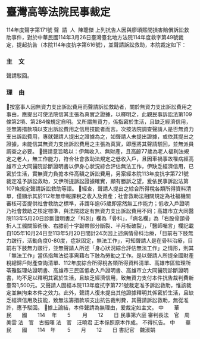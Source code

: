 # 臺灣高等法院民事裁定
114年度聲字第171號
聲  請  人  陳聰傑
上列抗告人因與廖頌熙間損害賠償訴訟救助事件，對於中華民國114年3月26日臺灣臺北地方法院114年度救字第49號裁定，提起抗告（本院114年度抗字第616號），並聲請訴訟救助，本院裁定如下：
### 主　文
聲請駁回。
### 理　由
按當事人因無資力支出訴訟費用而聲請訴訟救助者，關於無資力支出訴訟費用之事由，應提出可使法院信其主張為真實之證據，以釋明之，此觀民事訴訟法第109條第2項、第284條規定自明。又所謂無資力，係指窘於生活，且缺乏經濟信用，並無籌措款項以支出訴訟費用之信用技能者而言。次按法院調查聲請人是否無資力支出訴訟費用，專就聲請人提出之證據為之，如聲請人未提出證據，或依其提出之證據，未能信其無資力支出訴訟費用之主張為真實，即應將其聲請駁回，並無派員調查之必要。
聲請意旨略以：伊無收入、無財產，且高齡77歲為老人福利法規定之老人，無工作能力，符合社會救助法規定之低收入戶，且因車禍事故罹病經高雄市立大同醫院診斷證明書以伊身心狀況綜合評估無法工作，伊缺乏經濟信用，已窘於生活，實無資力負擔本件高額之訴訟費用，另案經本院113年度抗字第721號裁定准予訴訟救助，又伊所提訴訟證據確實，顯有勝訴之望，爰依民事訴訟法第107條規定聲請訴訟救助等語。
經查，聲請人提出之綜合所得稅各類所得資料清單，僅顯示其於112年無申報課稅之收入及資產；社會救助法相關規定為社福機關審核可否提供社會救助之標準，非謂年逾65歲即當然無工作能力；低收入戶證明乃社會救助之核定標準，與法院認定有無資力支出訴訟費用不同；高雄市立大同醫院113年5月20日診斷證明書之「科別」欄為「骨科」，「病名欄」為「右股骨頸骨折人工髖關節術後、右膝前十字韌帶部分斷裂、半月板破裂」，「醫師囑言」欄記載自105年10月24日至113年5月20日間計24次因上述病情骨科治療，「目前右下肢無力跛行，活動角度0-80度，症狀固定，無法工作」，可知聲請人是在骨科治療，目前右下肢無力跛行，並無聲請人所述「身心狀況綜合評估無法工作」之情形，則其「無法工作」當係指無法從事需藉右下肢為勞動之工作。是以聲請人所提全國財產稅總歸戶財產查詢清單、112年度綜合所得稅各類所得資料清單、高雄市區監理所苓雅監理站證明書、高雄市三民區低收入戶證明書、高雄市立大同醫院診斷證明書，均不足以釋明其窘於生活，且缺乏經濟信用，致無資力支付本件抗告裁判費新臺幣1,500元。又聲請人固經本院113年度抗字第721號裁定准予訴訟救助，惟該裁定並無拘束本件之效力。此外，聲請人復未提出其他證據釋明其係窘於生活，且缺乏經濟信用及技能，致無法籌措款項支出抗告裁判費，其聲請訴訟救助，無從准許，應予駁回。
據上論結，本件聲請為無理由，爰裁定如主文。
中　　華　　民　　國　　114 　年　　5 　　月　　12　　日
民事第六庭
審判長法　官　周美雲
法　官　古振暉
法　官　汪曉君
正本係照原本作成。
不得抗告。
中　　華　　民　　國　　114　年　 　5　　月　　12　　日
書記官　魏淑娟